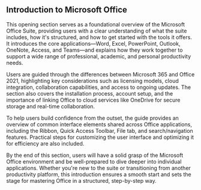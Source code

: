 ## Introduction to Microsoft Office

This opening section serves as a foundational overview of the Microsoft Office Suite, providing users with a clear understanding of what the suite includes, how it's structured, and how to get started with the tools it offers. It introduces the core applications—Word, Excel, PowerPoint, Outlook, OneNote, Access, and Teams—and explains how they work together to support a wide range of professional, academic, and personal productivity needs.

Users are guided through the differences between Microsoft 365 and Office 2021, highlighting key considerations such as licensing models, cloud integration, collaboration capabilities, and access to ongoing updates. The section also covers the installation process, account setup, and the importance of linking Office to cloud services like OneDrive for secure storage and real-time collaboration.

To help users build confidence from the outset, the guide provides an overview of common interface elements shared across Office applications, including the Ribbon, Quick Access Toolbar, File tab, and search/navigation features. Practical steps for customizing the user interface and optimizing it for efficiency are also included.

By the end of this section, users will have a solid grasp of the Microsoft Office environment and be well-prepared to dive deeper into individual applications. Whether you're new to the suite or transitioning from another productivity platform, this introduction ensures a smooth start and sets the stage for mastering Office in a structured, step-by-step way.
